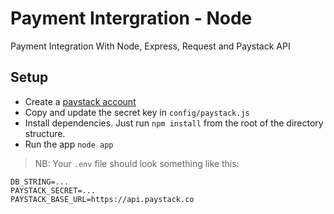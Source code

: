 # Payment Intergration - Node
Payment Integration With Node, Express, Request and Paystack API

## Setup

* Create a <a href='https://dashboard.paystack.com/#/signup'>paystack account</a>
* Copy and update the secret key in `config/paystack.js`
* Install dependencies. Just run
<code>npm install</code>
from the root of the directory structure.
* Run the app
<code>node app</code>

> NB: Your `.env` file should look something like this:
```
DB_STRING=...
PAYSTACK_SECRET=...
PAYSTACK_BASE_URL=https://api.paystack.co
```

